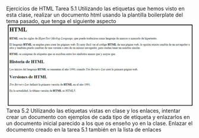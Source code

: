 Ejercicios de HTML
Tarea 5.1 
Utilizando las etiquetas que hemos visto en esta clase, 
realizar un documento html usando la plantilla boilerplate del 
tema pasado, que tenga el siguiente aspecto
![Tarea 5.1 imagen](https://github.com/Ernott/ernott-html-ejercicios/blob/main/Captura%20de%20pantalla%202025-04-21%20161009.png)
Tarea 5.2 
Utilizando las etiquetas vistas en clase y los enlaces, intentar 
crear un documento con ejemplos de cada tipo de etiqueta y 
enlazarlos en un documento inicial parecido a los que os 
enseño yo en la clase. Enlazar el documento creado en la 
tarea 5.1 también en la lista de enlaces
